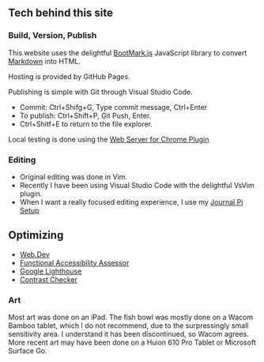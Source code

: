## Tech behind this site

### Build, Version, Publish

This website uses the delightful [BootMark.js][1] JavaScript library to convert [Markdown](http://daringfireball.net/projects/markdown/) into HTML. 

[1]: https://github.com/obedm503/bootmark

Hosting is provided by GitHub Pages.

Publishing is simple with Git through Visual Studio Code.
- Commit: Ctrl+Shifg+G, Type commit message, Ctrl+Enter
- To publish: Ctrl+Shift+P, Git Push, Enter.
- Ctrl+Shitf+E to return to the file explorer.

Local testing is done using the [Web Server for Chrome Plugin](https://chrome.google.com/webstore/detail/web-server-for-chrome/ofhbbkphhbklhfoeikjpcbhemlocgigb/reviews)

### Editing

+ Original editing was done in Vim.
+ Recently I have been using Visual Studio Code with the delightful VsVim plugin.
+ When I want a really focused editing experience, I use my [Journal Pi Setup](../pi/)

## Optimizing

+ [Web.Dev](https://web.dev/measure/)
+ [Functional Accessibility Assessor](https://fae.disability.illinois.edu/)
+ [Google Lighthouse](https://developers.google.com/web/tools/lighthouse#cli)
+ [Contrast Checker](https://webaim.org/resources/linkcontrastchecker/)

### Art
Most art was done on an iPad.
The fish bowl was mostly done on a Wacom Bamboo tablet, which I do not recommend, due to the surpressingly small sensitivity area. I understand it has been discontinued, so Wacom agrees. More recent art may have been done on a Huion 610 Pro Tablet or Microsoft Surface Go.

